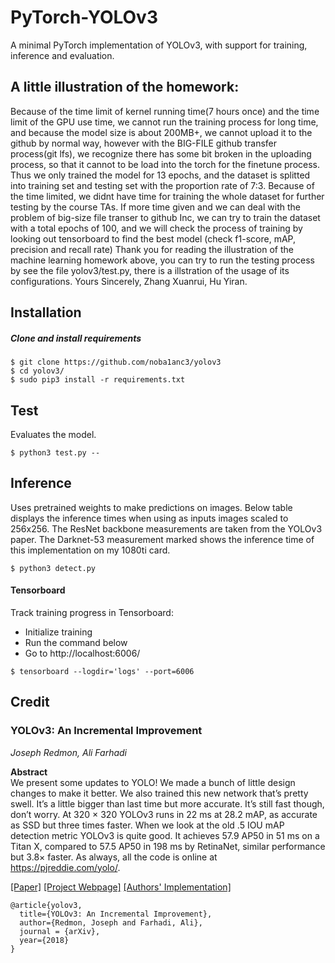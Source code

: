 # PyTorch-YOLOv3
A minimal PyTorch implementation of YOLOv3, with support for training, inference and evaluation.

## A little illustration of the homework:
Because of the time limit of kernel running time(7 hours once) and the time limit of the GPU use time, we cannot run the training process for long time, and because the model size is about 200MB+, we cannot upload it to the github by normal way, however with the BIG-FILE github transfer process(git lfs), we recognize there has some bit broken in the uploading process, so that it cannot to be load into the torch for the finetune process.
Thus we only trained the model for 13 epochs, and the dataset is splitted into training set and testing set with the proportion rate of 7:3.
Because of the time limited, we didnt have time for training the whole dataset for further testing by the course TAs. 
If more time given and we can deal with the problem of big-size file transer to github Inc, we can try to train the dataset with a total epochs of 100, and we will check the process of training by looking out tensorboard to find the best model (check f1-score, mAP, precision and recall rate)
Thank you for reading the illustration of the machine learning homework above, you can try to run the testing process by see the file yolov3/test.py, there is a illstration of the usage of its configurations.
Yours Sincerely, Zhang Xuanrui, Hu Yiran.

## Installation
##### Clone and install requirements
    $ git clone https://github.com/noba1anc3/yolov3
    $ cd yolov3/
    $ sudo pip3 install -r requirements.txt
    
## Test
Evaluates the model.

    $ python3 test.py --

## Inference
Uses pretrained weights to make predictions on images. Below table displays the inference times when using as inputs images scaled to 256x256. The ResNet backbone measurements are taken from the YOLOv3 paper. The Darknet-53 measurement marked shows the inference time of this implementation on my 1080ti card.

    $ python3 detect.py

#### Tensorboard
Track training progress in Tensorboard:
* Initialize training
* Run the command below
* Go to http://localhost:6006/

```
$ tensorboard --logdir='logs' --port=6006
```

## Credit

### YOLOv3: An Incremental Improvement
_Joseph Redmon, Ali Farhadi_ <br>

**Abstract** <br>
We present some updates to YOLO! We made a bunch
of little design changes to make it better. We also trained
this new network that’s pretty swell. It’s a little bigger than
last time but more accurate. It’s still fast though, don’t
worry. At 320 × 320 YOLOv3 runs in 22 ms at 28.2 mAP,
as accurate as SSD but three times faster. When we look
at the old .5 IOU mAP detection metric YOLOv3 is quite
good. It achieves 57.9 AP50 in 51 ms on a Titan X, compared
to 57.5 AP50 in 198 ms by RetinaNet, similar performance
but 3.8× faster. As always, all the code is online at
https://pjreddie.com/yolo/.

[[Paper]](https://pjreddie.com/media/files/papers/YOLOv3.pdf) [[Project Webpage]](https://pjreddie.com/darknet/yolo/) [[Authors' Implementation]](https://github.com/pjreddie/darknet)

```
@article{yolov3,
  title={YOLOv3: An Incremental Improvement},
  author={Redmon, Joseph and Farhadi, Ali},
  journal = {arXiv},
  year={2018}
}
```
